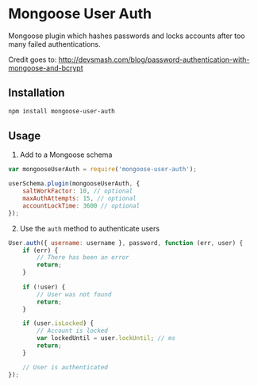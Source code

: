 # Mongoose User Auth
Mongoose plugin which hashes passwords and locks accounts after too many failed authentications.

Credit goes to: http://devsmash.com/blog/password-authentication-with-mongoose-and-bcrypt

## Installation
```bash
npm install mongoose-user-auth
```

## Usage

1. Add to a Mongoose schema
```js
var mongooseUserAuth = require('mongoose-user-auth');

userSchema.plugin(mongooseUserAuth, {
	saltWorkFactor: 10, // optional
	maxAuthAttempts: 15, // optional
	accountLockTime: 3600 // optional
});
```

2. Use the `auth` method to authenticate users
```js
User.auth({ username: username }, password, function (err, user) {
	if (err) {
		// There has been an error
		return;
	}
	
	if (!user) {
		// User was not found
		return;
	}

	if (user.isLocked) {
		// Account is locked
		var lockedUntil = user.lockUntil; // ms
		return;
	}

	// User is authenticated
});
```
